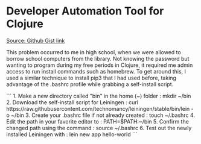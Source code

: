 # Developer Automation Tool for Clojure
[Source: Github Gist link](https://gist.github.com/5c366a3e9be836bf63570015a292a0a9)
<p>This problem occurred to me in high school, when we were allowed to borrow school computers from the library. Not knowing the password but wanting to program during my free periods in Clojure, it required me admin access to run install commands such as homebrew. To get around this, I used a similar technique to install pip3 that I had used before, taking advantage of the .bashrc profile while grabbing a self-install script. </p>
```
1. Make a new directory called "bin" in the home (~) folder : mkdir ~/bin
2. Download the self-install script for Leiningen : curl https://raw.githubusercontent.com/technomancy/leiningen/stable/bin/lein -o ~/bin
3. Create your .bashrc file if not already created : touch ~/.bashrc
4. Edit the path in your favorite editor to : PATH=$PATH:~/bin
5. Confirm the changed path using the command : source ~/.bashrc
6. Test out the newly installed Leiningen with : lein new app hello-world
```
